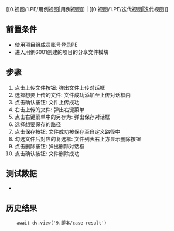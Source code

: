 [[0.视图/1.PE/用例视图|用例视图]] | [[0.视图/1.PE/迭代视图|迭代视图]]

## 前置条件

- 使用项目组成员账号登录PE
- 进入用例6001创建的项目的分享文件模块

## 步骤

1. 点击上传文件按钮: 弹出文件上传对话框
2. 选择想要上传的文件: 文件成功添加至上传对话框内
3. 点击确认按钮: 文件上传成功
4. 右击上传的文件: 弹出右键菜单
5. 点击右键菜单中的另存为: 弹出保存对话框
6. 选择想要保存的路径
7. 点击保存按钮: 文件成功被保存至自定义路径中
8. 勾选文件后对应的复选框: 文件列表右上方显示删除按钮
9. 点击删除按钮: 弹出删除对话框
10. 点击确认按钮: 文件删除成功

## 测试数据

- 

## 历史结果

```dataviewjs
    await dv.view('9.脚本/case-result')
```
